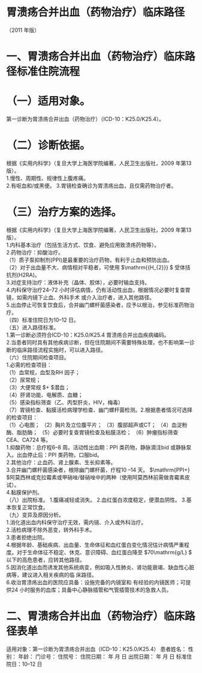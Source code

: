 # 胃溃疡合并出血（药物治疗）临床路径  
（2011 年版）  
# 一、胃溃疡合并出血（药物治疗）临床路径标准住院流程  
# （一）适用对象。  
第一诊断为胃溃疡合并出血（药物治疗）（ICD-10：K25.0/K25.4）。  
# （二）诊断依据。  
根据《实用内科学》（复旦大学上海医学院编著，人民卫生出版社，2009 年第13 版）。  
1.慢性、周期性、规律性上腹疼痛。  
2.有呕血和/或黑便。 3.胃镜检查确诊为胃溃疡出血，且仅需药物治疗者。  
# （三）治疗方案的选择。  
根据《实用内科学》（复旦大学上海医学院编著，人民卫生出版社，2009 年第13 版）。  
1.内科基本治疗（包括生活方式、饮食、避免应用致溃疡药物等）。  
2.药物治疗：抑酸治疗。  
（1）质子泵抑制剂(PPI)是最重要的治疗药物，有利于止血和预防出血。  
（2）对于出血量不大、病情相对平稳者，可使用 $\mathrm{{H_{2}}} $ 受体拮抗剂(H2RA)。  
3.对症支持治疗：液体补充（晶体、胶体），必要时输血支持。  
4.内科保守治疗24–72 小时评估病情，仍有活动性出血，根据情况必要时复查胃镜，如需内镜下止血、外科手术 或介入治疗者，进入其他路径。  
5.出血停止可恢复饮食后，合并幽门螺杆菌感染者，应予以根治，参见标准药物治疗。  
（四）标准住院日为10–12 日。  
（五）进入路径标准。  
1.第一诊断必须符合ICD-10：K25.0/K25.4 胃溃疡合并出血疾病编码。  
2.当患者同时具有其他疾病诊断，但在住院期间不需要特殊处理，也不影响第一诊断的临床路径流程实施时，可以进入路径。  
（六）住院期间检查项目。  
1.必需的检查项目：  
（1）血常规，血型及RH 因子；  
（2）尿常规；  
（3）大便常规 $+ $潜血；  
（4）肝肾功能、电解质、血糖；  
（5）感染指标筛查（乙、丙型肝炎，HIV，梅毒）  
（7）胃镜检查、黏膜活检病理学检查、幽门螺杆菌检测。2.根据患者情况可选择的检查项目：  
（1）心电图； （2）胸片及立位腹平片； （3）腹部超声或CT； （4）血淀粉酶、脂肪酶； （5）必要时复查胃镜检查及粘膜活检； （6）肿瘤指标筛查 CEA、CA724 等。  
1.抑酸药物：总疗程6–8 周。活动性出血期：PPI 类药物，静脉滴注bid 或静脉泵入。出血停止后：PPI 类药物，口服bid。  
2.其他治疗：止血药、肾上腺素、生长抑素等。  
3.合并幽门螺杆菌感染者，根除幽门螺杆菌，疗程10 –14 天。 $\mathrm{PPI+} $阿莫西林或克拉霉素或甲硝唑/替硝唑中的两种（使用阿莫西林前需做青霉素皮试）。  
4.黏膜保护剂。  
（八）出院标准。 1.腹痛减轻或消失。 2.血红蛋白浓度稳定，便潜血阴性。 3.基本恢复正常饮食。  
（九）变异及原因分析。  
1.消化道出血内科保守治疗无效，需内镜、介入或外科治疗。  
2.活检病理不除外恶变，转外科手术。  
3.患者拒绝出院。  
4.根据年龄、基础疾病、出血量、生命体征和血红蛋白变化情况估计病情严重程度。对于生命体征不稳定、休克、意识障碍、血红蛋白降至 $70\mathrm{g/L} $ 以下的高危患者，应转其他路径。  
5.因消化道出血而诱发其他系统病变，例如吸入性肺炎、肾功能衰竭、缺血性心脏病等，建议进入相关疾病的临 床路径。  
6.收治胃溃疡出血的医院应具备：设施完备的内镜室和 有经验的内镜医师；可提供24 小时服务的血库；具备中心静脉插管和气管插管技术的急救人员。  
# 二、胃溃疡合并出血（药物治疗）临床路径表单  
适用对象：第一诊断为胃溃疡合并出血（ICD-10：K25.0/K25.4） 患者姓名：           性别：       年龄：       门诊号：        住院号：             住院日期：    年    月    日  出院日期：    年    月   日  标准住院日：10–12 日  
